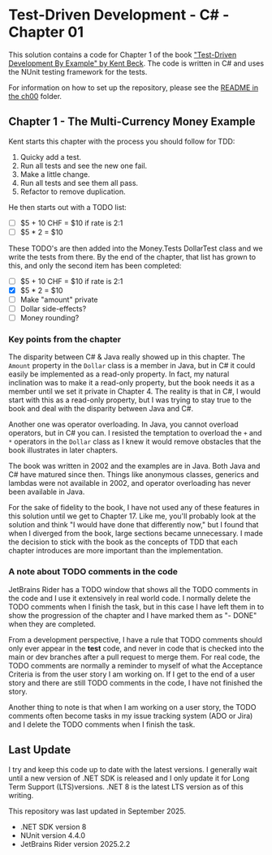 # Test-Driven Development - C# - Chapter 01

This solution contains a code for Chapter 1 of the book ["Test-Driven Development By Example" by 
Kent Beck](https://a.co/d/1sr05eT). The code is written in C# and uses the NUnit testing framework for the tests.

For information on how to set up the repository, please see the [README in the ch00](../ch00/README.md) folder.

## Chapter 1 - The Multi-Currency Money Example
Kent starts this chapter with the process you should follow for TDD:
1. Quicky add a test.
2. Run all tests and see the new one fail.
3. Make a little change.
4. Run all tests and see them all pass.
5. Refactor to remove duplication.

He then starts out with a TODO list:
- [ ] \$5 + 10 CHF = $10 if rate is 2:1
- [ ] \$5 * 2 = $10

These TODO's are then added into the Money.Tests DollarTest class and we write the tests from there.
By the end of the chapter, that list has grown to this, and only the second item has been completed:
- [ ] \$5 + 10 CHF = $10 if rate is 2:1
- [x] \$5 * 2 = $10
- [ ] Make "amount" private
- [ ] Dollar side-effects?
- [ ] Money rounding?

### Key points from the chapter
The disparity between C# & Java really showed up in this chapter. The `Amount` property in the `Dollar` class is a 
member in Java, but in C# it could easily be implemented as a read-only property. In fact, my natural inclination was 
to make it a read-only property, but the book needs it as a member until we set it private in Chapter 4. The reality 
is that in C#, I would start with this as a read-only property, but I was trying to stay true to the book and deal with 
the disparity between Java and C#.

Another one was operator overloading. In Java, you cannot overload operators, but in C# you can. I resisted the 
temptation to overload the `+` and `*` operators in the `Dollar` class as I knew it would remove obstacles that the
book illustrates in later chapters.

The book was written in 2002 and the examples are in Java. Both Java and C# have matured since then. Things like
anonymous classes, generics and lambdas were not available in 2002, and operator overloading has never been available
in Java.

For the sake of fidelity to the book, I have not used any of these features in this solution until we get to
Chapter 17. Like me, you'll probably look at the solution and think "I would have done that differently now," but I
found that when I diverged from the book, large sections became unnecessary. I made the decision to stick with the book
as the concepts of TDD that each chapter introduces are more important than the implementation.

### A note about TODO comments in the code
JetBrains Rider has a TODO window that shows all the TODO comments in the code and I use it extensively in real world 
code. I normally delete the TODO comments when I finish the task, but in this case I have left them in to show the
progression of the chapter and I have marked them as "- DONE" when they are completed.

From a development perspective, I have a rule that TODO comments should only ever appear in the **test** code, and never in
code that is checked into the main or dev branches after a pull request to merge them. For real code, the TODO comments
are normally a reminder to myself of what the Acceptance Criteria is from the user story I am working on. If I get to the
end of a user story and there are still TODO comments in the code, I have not finished the story.

Another thing to note is that when I am working on a user story, the TODO comments often become tasks in my issue 
tracking system (ADO or Jira) and I delete the TODO comments when I finish the task.

## Last Update
I try and keep this code up to date with the latest versions. I generally wait until a new version of .NET SDK is 
released and I only update it for Long Term Support (LTS)versions. .NET 8 is the latest LTS version as of this writing.

This repository was last updated in September 2025.
- .NET SDK version 8
- NUnit version 4.4.0
- JetBrains Rider version 2025.2.2
